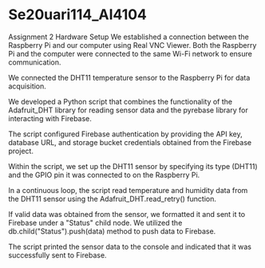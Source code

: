 # Se20uari114_AI4104
Assignment 2
Hardware Setup
We established a connection between the Raspberry Pi and our computer using Real VNC Viewer. Both the Raspberry Pi and the computer were connected to the same Wi-Fi network to ensure communication.

We connected the DHT11 temperature sensor to the Raspberry Pi for data acquisition.

We developed a Python script that combines the functionality of the Adafruit_DHT library for reading sensor data and the pyrebase library for interacting with Firebase.

The script configured Firebase authentication by providing the API key, database URL, and storage bucket credentials obtained from the Firebase project.

Within the script, we set up the DHT11 sensor by specifying its type (DHT11) and the GPIO pin it was connected to on the Raspberry Pi.

In a continuous loop, the script read temperature and humidity data from the DHT11 sensor using the Adafruit_DHT.read_retry() function.

If valid data was obtained from the sensor, we formatted it and sent it to Firebase under a "Status" child node. We utilized the db.child("Status").push(data) method to push data to Firebase.

The script printed the sensor data to the console and indicated that it was successfully sent to Firebase.
